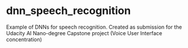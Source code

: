 # dnn_speech_recognition
Example of DNNs for speech recognition. Created as submission for the Udacity AI Nano-degree Capstone project (Voice User Interface concentration)
